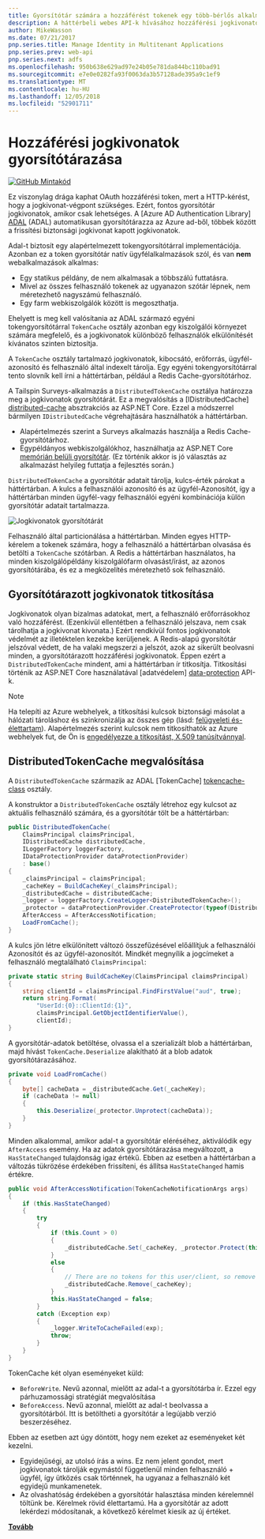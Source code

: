 ```yaml
---
title: Gyorsítótár számára a hozzáférést tokenek egy több-bérlős alkalmazásban
description: A háttérbeli webes API-k hívásához hozzáférési jogkivonatok gyorsítótárazása
author: MikeWasson
ms.date: 07/21/2017
pnp.series.title: Manage Identity in Multitenant Applications
pnp.series.prev: web-api
pnp.series.next: adfs
ms.openlocfilehash: 950b638e629ad97e24b05e781da844bc110bad91
ms.sourcegitcommit: e7e0e0282fa93f0063da3b57128ade395a9c1ef9
ms.translationtype: MT
ms.contentlocale: hu-HU
ms.lasthandoff: 12/05/2018
ms.locfileid: "52901711"
---
```

# <a name="cache-access-tokens"></a>Hozzáférési jogkivonatok gyorsítótárazása

[![GitHub](../_images/github.png) Mintakód][sample application]

Ez viszonylag drága kaphat OAuth hozzáférési token, mert a HTTP-kérést, hogy a jogkivonat-végpont szükséges. Ezért, fontos gyorsítótár jogkivonatok, amikor csak lehetséges. A [Azure AD Authentication Library] [ ADAL] (ADAL) automatikusan gyorsítótárazza az Azure ad-ből, többek között a frissítési biztonsági jogkivonat kapott jogkivonatok.

Adal-t biztosít egy alapértelmezett tokengyorsítótárral implementációja. Azonban ez a token gyorsítótár natív ügyfélalkalmazások szól, és van **nem** webalkalmazások alkalmas:

* Egy statikus példány, de nem alkalmasak a többszálú futtatásra.
* Mivel az összes felhasználó tokenek az ugyanazon szótár lépnek, nem méretezhető nagyszámú felhasználó.
* Egy farm webkiszolgálók között is megoszthatja.

Ehelyett is meg kell valósítania az ADAL származó egyéni tokengyorsítótárral `TokenCache` osztály azonban egy kiszolgálói környezet számára megfelelő, és a jogkivonatok különböző felhasználók elkülönítését kívánatos szinten biztosítja.

A `TokenCache` osztály tartalmazó jogkivonatok, kibocsátó, erőforrás, ügyfél-azonosító és felhasználó által indexelt tárolja. Egy egyéni tokengyorsítótárral tento slovník kell írni a háttértárban, például a Redis Cache-gyorsítótárhoz.

A Tailspin Surveys-alkalmazás a `DistributedTokenCache` osztálya határozza meg a jogkivonatok gyorsítótárát. Ez a megvalósítás a [IDistributedCache] [ distributed-cache] absztrakciós az ASP.NET Core. Ezzel a módszerrel bármilyen `IDistributedCache` végrehajtására használhatók a háttértárban.

* Alapértelmezés szerint a Surveys alkalmazás használja a Redis Cache-gyorsítótárhoz.
* Egypéldányos webkiszolgálókhoz, használhatja az ASP.NET Core [memórián belüli gyorsítótár][in-memory-cache]. (Ez történik akkor is jó választás az alkalmazást helyileg futtatja a fejlesztés során.)

`DistributedTokenCache` a gyorsítótár adatait tárolja, kulcs-érték párokat a háttértárban. A kulcs a felhasználói azonosító és az ügyfél-Azonosítót, így a háttértárban minden ügyfél-vagy felhasználói egyéni kombinációja külön gyorsítótár adatait tartalmazza.

![Jogkivonatok gyorsítótárát](./images/token-cache.png)

Felhasználó által particionálása a háttértárban. Minden egyes HTTP-kérelem a tokenek számára, hogy a felhasználó a háttértárban olvasása és betölti a `TokenCache` szótárban. A Redis a háttértárban használatos, ha minden kiszolgálópéldány kiszolgálófarm olvasást/írást, az azonos gyorsítótárába, és ez a megközelítés méretezhető sok felhasználó.

## <a name="encrypting-cached-tokens"></a>Gyorsítótárazott jogkivonatok titkosítása
Jogkivonatok olyan bizalmas adatokat, mert, a felhasználó erőforrásokhoz való hozzáférést. (Ezenkívül ellentétben a felhasználó jelszava, nem csak tárolhatja a jogkivonat kivonata.) Ezért rendkívül fontos jogkivonatok védelmét az illetéktelen kezekbe kerüljenek. A Redis-alapú gyorsítótár jelszóval védett, de ha valaki megszerzi a jelszót, azok az sikerült beolvasni minden, a gyorsítótárazott hozzáférési jogkivonatok. Éppen ezért a `DistributedTokenCache` mindent, ami a háttértárban ír titkosítja. Titkosítási történik az ASP.NET Core használatával [adatvédelem] [ data-protection] API-k.

> [!NOTE]
> Ha telepíti az Azure webhelyek, a titkosítási kulcsok biztonsági másolat a hálózati tároláshoz és szinkronizálja az összes gép (lásd: [felügyeleti és-élettartam][key-management]). Alapértelmezés szerint kulcsok nem titkosíthatók az Azure webhelyek fut, de Ön is [engedélyezze a titkosítást, X.509 tanúsítvánnyal][x509-cert-encryption].
> 
> 

## <a name="distributedtokencache-implementation"></a>DistributedTokenCache megvalósítása
A `DistributedTokenCache` származik az ADAL [TokenCache] [ tokencache-class] osztály.

A konstruktor a `DistributedTokenCache` osztály létrehoz egy kulcsot az aktuális felhasználó számára, és a gyorsítótár tölt be a háttértárban:

```csharp
public DistributedTokenCache(
    ClaimsPrincipal claimsPrincipal,
    IDistributedCache distributedCache,
    ILoggerFactory loggerFactory,
    IDataProtectionProvider dataProtectionProvider)
    : base()
{
    _claimsPrincipal = claimsPrincipal;
    _cacheKey = BuildCacheKey(_claimsPrincipal);
    _distributedCache = distributedCache;
    _logger = loggerFactory.CreateLogger<DistributedTokenCache>();
    _protector = dataProtectionProvider.CreateProtector(typeof(DistributedTokenCache).FullName);
    AfterAccess = AfterAccessNotification;
    LoadFromCache();
}
```

A kulcs jön létre elkülönített változó összefűzésével előállítjuk a felhasználói Azonosítót és az ügyfél-azonosítót. Mindkét megnyílik a jogcímeket a felhasználó megtalálható `ClaimsPrincipal`:

```csharp
private static string BuildCacheKey(ClaimsPrincipal claimsPrincipal)
{
    string clientId = claimsPrincipal.FindFirstValue("aud", true);
    return string.Format(
        "UserId:{0}::ClientId:{1}",
        claimsPrincipal.GetObjectIdentifierValue(),
        clientId);
}
```

A gyorsítótár-adatok betöltése, olvassa el a szerializált blob a háttértárban, majd hívást `TokenCache.Deserialize` alakítható át a blob adatok gyorsítótárazásához.

```csharp
private void LoadFromCache()
{
    byte[] cacheData = _distributedCache.Get(_cacheKey);
    if (cacheData != null)
    {
        this.Deserialize(_protector.Unprotect(cacheData));
    }
}
```

Minden alkalommal, amikor adal-t a gyorsítótár eléréséhez, aktiválódik egy `AfterAccess` esemény. Ha az adatok gyorsítótárazása megváltozott, a `HasStateChanged` tulajdonság igaz értékű. Ebben az esetben a háttértárban a változás tükrözése érdekében frissíteni, és állítsa `HasStateChanged` hamis értékre.

```csharp
public void AfterAccessNotification(TokenCacheNotificationArgs args)
{
    if (this.HasStateChanged)
    {
        try
        {
            if (this.Count > 0)
            {
                _distributedCache.Set(_cacheKey, _protector.Protect(this.Serialize()));
            }
            else
            {
                // There are no tokens for this user/client, so remove the item from the cache.
                _distributedCache.Remove(_cacheKey);
            }
            this.HasStateChanged = false;
        }
        catch (Exception exp)
        {
            _logger.WriteToCacheFailed(exp);
            throw;
        }
    }
}
```

TokenCache két olyan eseményeket küld:

* `BeforeWrite`. Nevű azonnal, mielőtt az adal-t a gyorsítótárba ír. Ezzel egy párhuzamossági stratégiát megvalósítása
* `BeforeAccess`. Nevű azonnal, mielőtt az adal-t beolvassa a gyorsítótárból. Itt is betöltheti a gyorsítótár a legújabb verzió beszerzéséhez.

Ebben az esetben azt úgy döntött, hogy nem ezeket az eseményeket két kezelni.

* Egyidejűségi, az utolsó írás a wins. Ez nem jelent gondot, mert jogkivonatok tárolják egymástól függetlenül minden felhasználó + ügyfél, így ütközés csak történnek, ha ugyanaz a felhasználó két egyidejű munkamenetek.
* Az olvashatóság érdekében a gyorsítótár halasztása minden kérelemnél töltünk be. Kérelmek rövid élettartamú. Ha a gyorsítótár az adott lekérdezi módosítanak, a következő kérelmet kiesik az új értéket.

[**Tovább**][client-assertion]

<!-- links -->
[ADAL]: https://msdn.microsoft.com/library/azure/jj573266.aspx
[client-assertion]: ./client-assertion.md
[data-protection]: /aspnet/core/security/data-protection/
[distributed-cache]: /aspnet/core/performance/caching/distributed
[key-management]: /aspnet/core/security/data-protection/configuration/default-settings
[in-memory-cache]: /aspnet/core/performance/caching/memory
[tokencache-class]: https://msdn.microsoft.com/library/azure/microsoft.identitymodel.clients.activedirectory.tokencache.aspx
[x509-cert-encryption]: /aspnet/core/security/data-protection/implementation/key-encryption-at-rest#x509-certificate
[sample application]: https://github.com/mspnp/multitenant-saas-guidance
